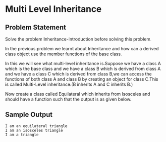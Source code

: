 # Multi Level Inheritance

## Problem Statement

Solve the problem Inheritance-Introduction before solving this problem.

In the previous problem we learnt about Inheritance and how can a derived class object use the member functions of the base class.

In this we will see what multi-level inheritance is.Suppose we have a class A which is the base class and we have a class B which is derived from class A and we have a class C which is derived from class B,we can access the functions of both class A and class B by creating an object for class C.This is called Multi-Level inheritance.(B inherits A and C inherits B.)

Now create a class called Equilateral which inherits from Isosceles and should have a function such that the output is as given below.

## Sample Output
```
I am an equilateral triangle
I am an isosceles triangle
I am a triangle
```
